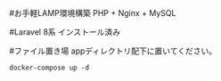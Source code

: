 #お手軽LAMP環境構築
PHP + Nginx + MySQL

#Laravel 8系
インストール済み

#ファイル置き場
appディレクトリ配下に置いてください。

```
docker-compose up -d
```

